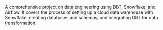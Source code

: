 A comprehensive project on data engineering using DBT, Snowflake, and Airflow. It covers the process of setting up a cloud data warehouse with Snowflake, creating databases and schemas, and integrating DBT for data transformation.
